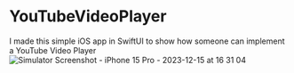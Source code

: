 # YouTubeVideoPlayer
I made this simple iOS app in SwiftUI to show how someone can implement a YouTube Video Player
![Simulator Screenshot - iPhone 15 Pro - 2023-12-15 at 16 31 04](https://github.com/angelosstaboulis/YouTubeVideoPlayer/assets/79055304/623f48b0-f77a-4146-ab5c-44246a2308c5)
